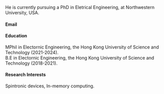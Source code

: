 

He is currently pursuing a PhD in Eletrical Engineering, at Northwestern University, USA.

#### Email


#### Education

MPhil in Electornic Engineering, the Hong Kong University of Science and Technology (2021-2024).\
B.E in Electornic Engineering, the Hong Kong University of Science and Technology (2018-2021).

#### Research Interests
Spintronic devices, In-memory computing.